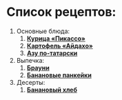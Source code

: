 # Список рецептов:

1. Основные блюда:
    1. [**Курица «Пикассо»**](kurica-pikasso.md)
    2. [**Картофель «Айдахо»**](kartofel-ajdaho.md)
    3. [**Азу по-татарски**](azu-po-tatarski.md)
2. Выпечка:
    1. [**Брауни**](brownie.md)
    2. [**Банановые панкейки**](bananovie-pankejki.md)
3. Десерты:
    1. [**Банановый хлеб**](bananovyy-hleb.md)


